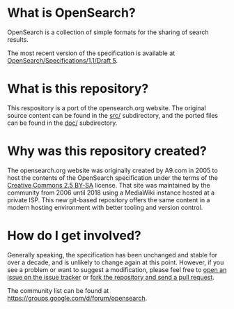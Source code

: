 # What is OpenSearch?

OpenSearch is a collection of simple formats for the sharing of search results.

The most recent version of the specification is available at [OpenSearch/Specifications/1.1/Draft 5](docs/Specifications/OpenSearch/1.1/Draft%205.wiki).

# What is this repository?

This respository is a port of the opensearch.org website. The original source content can be found in the [src/](src/) subdirectory, and the ported files can be found in the [doc/](doc/) subdirectory.

# Why was this repository created?

The opensearch.org website was originally created by A9.com in 2005 to host the contents of the OpenSearch specification under the terms of the [Creative Commons 2.5 BY-SA](http://creativecommons.org/licenses/by-sa/2.5/) license. That site was maintained by the community from 2006 until 2018 using a MediaWiki instance hosted at a private ISP. This new git-based repository offers the same content in a modern hosting environment with better tooling and version control.

# How do I get involved?

Generally speaking, the specification has been unchanged and stable for over a decade, and is unlikely to change again at this point. However, if you see a problem or want to suggest a modification, please feel free to [open an issue on the issue tracker](https://github.com/dewitt/opensearch/issues) or [fork the repository and send a pull request](https://help.github.com/articles/creating-a-pull-request-from-a-fork/).


The community list can be found at https://groups.google.com/d/forum/opensearch.
